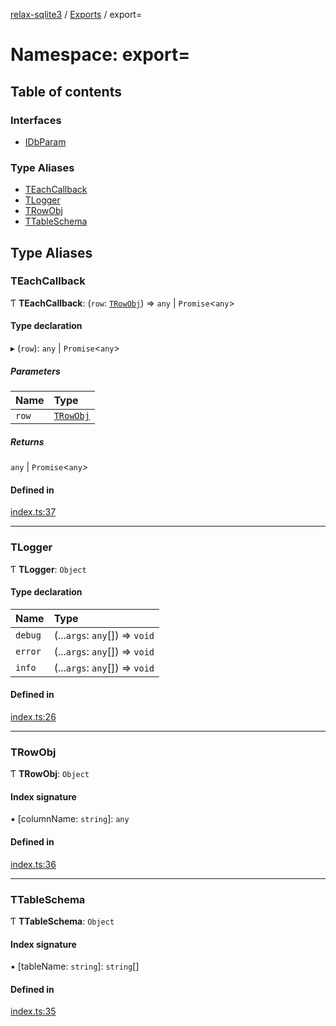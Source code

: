 [relax-sqlite3](../README.md) / [Exports](../modules.md) / export=

# Namespace: export=

## Table of contents

### Interfaces

- [IDbParam](../interfaces/export_.IDbParam.md)

### Type Aliases

- [TEachCallback](export_.md#teachcallback)
- [TLogger](export_.md#tlogger)
- [TRowObj](export_.md#trowobj)
- [TTableSchema](export_.md#ttableschema)

## Type Aliases

### TEachCallback

Ƭ **TEachCallback**: (`row`: [`TRowObj`](export_.md#trowobj)) => `any` \| `Promise`<`any`\>

#### Type declaration

▸ (`row`): `any` \| `Promise`<`any`\>

##### Parameters

| Name | Type |
| :------ | :------ |
| `row` | [`TRowObj`](export_.md#trowobj) |

##### Returns

`any` \| `Promise`<`any`\>

#### Defined in

[index.ts:37](https://github.com/relax-code-relax-life/sqlite3/blob/08533a5/src/index.ts#L37)

___

### TLogger

Ƭ **TLogger**: `Object`

#### Type declaration

| Name | Type |
| :------ | :------ |
| `debug` | (...`args`: `any`[]) => `void` |
| `error` | (...`args`: `any`[]) => `void` |
| `info` | (...`args`: `any`[]) => `void` |

#### Defined in

[index.ts:26](https://github.com/relax-code-relax-life/sqlite3/blob/08533a5/src/index.ts#L26)

___

### TRowObj

Ƭ **TRowObj**: `Object`

#### Index signature

▪ [columnName: `string`]: `any`

#### Defined in

[index.ts:36](https://github.com/relax-code-relax-life/sqlite3/blob/08533a5/src/index.ts#L36)

___

### TTableSchema

Ƭ **TTableSchema**: `Object`

#### Index signature

▪ [tableName: `string`]: `string`[]

#### Defined in

[index.ts:35](https://github.com/relax-code-relax-life/sqlite3/blob/08533a5/src/index.ts#L35)
